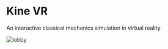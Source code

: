 # Kine VR

An interactive classical mechanics simulation in virtual reality.

![lobby]([https://raw.githubusercontent.com/Kosmonautt/kine_vr/dc8da8ac32c09716ff9f1d58eae9875a42554e49/Screenshots/UCM/screenshot_1.png](https://raw.githubusercontent.com/Kosmonautt/kine_vr/dc8da8ac32c09716ff9f1d58eae9875a42554e49/Screenshots/lobby/lobby_vr.png))
